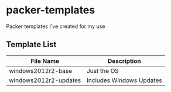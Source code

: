 # packer-templates
Packer templates I've created for my use

## Template List

| File Name | Description |
| --------- | ----------- |
| windows2012r2-base | Just the OS |
| windows2012r2-updates | Includes Windows Updates |

